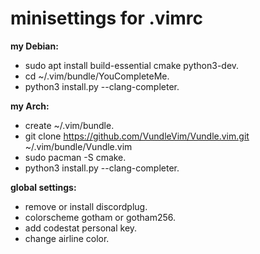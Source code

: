 minisettings for .vimrc
=====================
**my Debian:**
- sudo apt install build-essential cmake python3-dev.
- cd ~/.vim/bundle/YouCompleteMe.
- python3 install.py --clang-completer.

**my Arch:**
- create ~/.vim/bundle.
- git clone https://github.com/VundleVim/Vundle.vim.git ~/.vim/bundle/Vundle.vim
- sudo pacman -S cmake.
- python3 install.py --clang-completer.

**global settings:**
- remove or install discordplug.
- colorscheme gotham or gotham256.
- add codestat personal key.
- change airline color.

